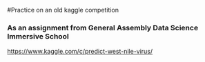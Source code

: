 #Practice on an old kaggle competition
### As an assignment from General Assembly Data Science Immersive School

https://www.kaggle.com/c/predict-west-nile-virus/